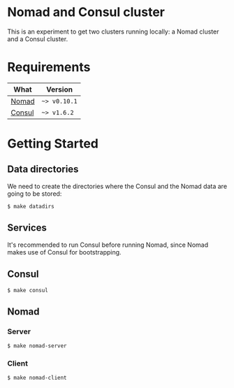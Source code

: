 # Nomad and Consul cluster
This is an experiment to get two clusters running locally: a Nomad cluster and
a Consul cluster.

# Requirements
| What                                  | Version      |
|---------------------------------------|--------------|
| [Nomad](https://www.nomadproject.io/) | `~> v0.10.1` |
| [Consul](https://www.consul.io/)      | `~> v1.6.2`  |

# Getting Started
## Data directories
We need to create the directories where the Consul and the Nomad data are going
to be stored:
```
$ make datadirs
```

## Services
It's recommended to run Consul before running Nomad, since Nomad makes use of
Consul for bootstrapping.

## Consul
```
$ make consul
```

## Nomad
### Server
```
$ make nomad-server
```

### Client
```
$ make nomad-client
```
